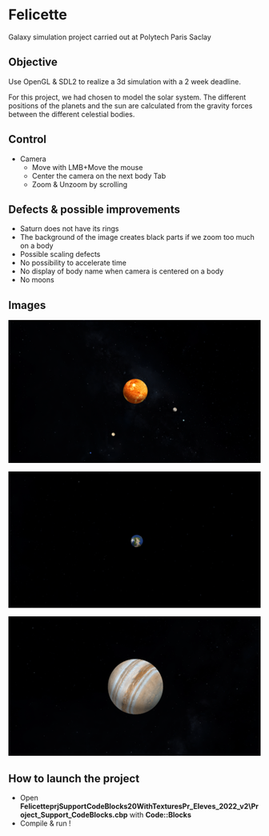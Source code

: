 # Felicette
Galaxy simulation project carried out at Polytech Paris Saclay
## Objective
Use OpenGL & SDL2 to realize a 3d simulation with a 2 week deadline.

For this project, we had chosen to model the solar system.
The different positions of the planets and the sun are calculated from the gravity forces between the different celestial bodies.
## Control
- Camera
  - Move with LMB+Move the mouse
  - Center the camera on the next body Tab
  - Zoom & Unzoom by scrolling
## Defects & possible improvements
- Saturn does not have its rings
- The background of the image creates black parts if we zoom too much on a body
- Possible scaling defects
- No possibility to accelerate time
- No display of body name when camera is centered on a body
- No moons
## Images
![full view](/prjSupportCodeBlocks20AvecTexturesPr_Eleves_2022_v2/img/all.png)

![Earth](/prjSupportCodeBlocks20AvecTexturesPr_Eleves_2022_v2/img/earth.png)

![Jupiter](/prjSupportCodeBlocks20AvecTexturesPr_Eleves_2022_v2/img/Jupiter.png)
## How to launch the project
- Open **FelicetteprjSupportCodeBlocks20WithTexturesPr_Eleves_2022_v2\Project_Support_CodeBlocks.cbp** with **Code::Blocks**
- Compile & run !

